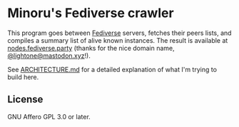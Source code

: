 # Minoru's Fediverse crawler

This program goes between [Fediverse][wikipedia-fediverse] servers, fetches
their peers lists, and compiles a summary list of alive known instances. The
result is available at [nodes.fediverse.party][nfp] (thanks for the nice domain
name, [@lightone@mastodon.xyz][lightone]!).

See [ARCHITECTURE.md](ARCHITECTURE.md) for a detailed explanation of what I'm
trying to build here.

## License

GNU Affero GPL 3.0 or later.

[wikipedia-fediverse]: https://en.wikipedia.org/wiki/Fediverse "Fediverse — Wikipedia"
[nfp]: https://nodes.fediverse.party "Fediverse instances list"
[lightone]: https://mastodon.xyz/@lightone "lostinlight (@lightone@mastodon.xyz) — Mastodon"
